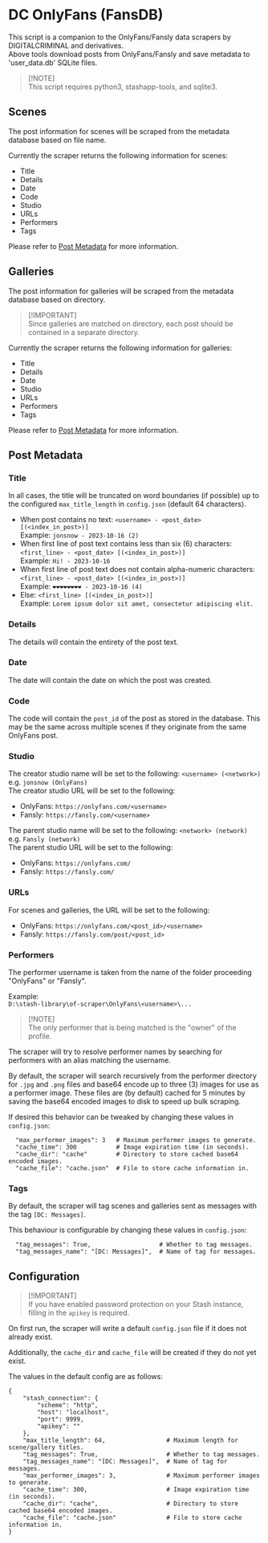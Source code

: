 # DC OnlyFans (FansDB)

This script is a companion to the OnlyFans/Fansly data scrapers by DIGITALCRIMINAL and derivatives.\
Above tools download posts from OnlyFans/Fansly and save metadata to 'user_data.db' SQLite files.

> [!NOTE]\
> This script requires python3, stashapp-tools, and sqlite3.

## Scenes

The post information for scenes will be scraped from the metadata database based on file name.

Currently the scraper returns the following information for scenes:

- Title
- Details
- Date
- Code
- Studio
- URLs
- Performers
- Tags

Please refer to [Post Metadata](#post-metadata) for more information.

## Galleries

The post information for galleries will be scraped from the metadata database based on directory.

> [!IMPORTANT]\
> Since galleries are matched on directory, each post should be contained in a separate directory.

Currently the scraper returns the following information for galleries:

- Title
- Details
- Date
- Studio
- URLs
- Performers
- Tags

Please refer to [Post Metadata](#post-metadata) for more information.

## Post Metadata

### Title

In all cases, the title will be truncated on word boundaries (if possible) up to the configured `max_title_length` in `config.json` (default 64 characters).

- When post contains no text: `<username> - <post_date> [(<index_in_post>)]`\
  Example: `jonsnow - 2023-10-16 (2)`
- When first line of post text contains less than six (6) characters: `<first_line> - <post_date> [(<index_in_post>)]`\
  Example: `Hi! - 2023-10-16`
- When first line of post text does not contain alpha-numeric characters: `<first_line> - <post_date> [(<index_in_post>)]`\
  Example: `❤️❤️❤️❤️❤️❤️❤️❤️ - 2023-10-16 (4)`
- Else: `<first_line> [(<index_in_post>)]`\
  Example: `Lorem ipsum dolor sit amet, consectetur adipiscing elit.`

### Details

The details will contain the entirety of the post text.

### Date

The date will contain the date on which the post was created.

### Code

The code will contain the `post_id` of the post as stored in the database. This may be the same across multiple scenes if they originate from the same OnlyFans post.

### Studio

The creator studio name will be set to the following: `<username> (<network>)` e.g. `jonsnow (OnlyFans)`\
The creator studio URL will be set to the following:

- OnlyFans: `https://onlyfans.com/<username>`
- Fansly: `https://fansly.com/<username>`

The parent studio name will be set to the following: `<network> (network)` e.g. `Fansly (network)`\
The parent studio URL will be set to the following:

- OnlyFans: `https://onlyfans.com/`
- Fansly: `https://fansly.com/`

### URLs

For scenes and galleries, the URL will be set to the following:

- OnlyFans: `https://onlyfans.com/<post_id>/<username>`
- Fansly: `https://fansly.com/post/<post_id>`

### Performers

The performer username is taken from the name of the folder proceeding "OnlyFans" or "Fansly".

Example:\
`D:\stash-library\of-scraper\OnlyFans\<username>\...`

> [!NOTE]\
> The only performer that is being matched is the "owner" of the profile.

The scraper will try to resolve performer names by searching for performers with an alias matching the username.

By default, the scraper will search recursively from the performer directory for `.jpg` and `.png` files and base64 encode up to three (3) images for use as a performer image. These files are (by default) cached for 5 minutes by saving the base64 encoded images to disk to speed up bulk scraping.

If desired this behavior can be tweaked by changing these values in `config.json`:

```
  "max_performer_images": 3   # Maximum performer images to generate.
  "cache_time": 300           # Image expiration time (in seconds).
  "cache_dir": "cache"        # Directory to store cached base64 encoded images.
  "cache_file": "cache.json"  # File to store cache information in.
```

### Tags

By default, the scraper will tag scenes and galleries sent as messages with the tag `[DC: Messages]`.

This behaviour is configurable by changing these values in `config.json`:

```
  "tag_messages": True,                   # Whether to tag messages.
  "tag_messages_name": "[DC: Messages]",  # Name of tag for messages.
```

## Configuration

> [!IMPORTANT]\
> If you have enabled password protection on your Stash instance, filling in the `apikey` is required.

On first run, the scraper will write a default `config.json` file if it does not already exist.

Additionally, the `cache_dir` and `cache_file` will be created if they do not yet exist.

The values in the default config are as follows:

```
{
    "stash_connection": {
        "scheme": "http",
        "host": "localhost",
        "port": 9999,
        "apikey": ""
    },
    "max_title_length": 64,                 # Maximum length for scene/gallery titles.
    "tag_messages": True,                   # Whether to tag messages.
    "tag_messages_name": "[DC: Messages]",  # Name of tag for messages.
    "max_performer_images": 3,              # Maximum performer images to generate.
    "cache_time": 300,                      # Image expiration time (in seconds).
    "cache_dir": "cache",                   # Directory to store cached base64 encoded images.
    "cache_file": "cache.json"              # File to store cache information in.
}
```
